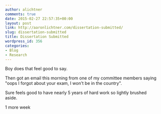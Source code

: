 ```yaml
---
author: alichtner
comments: true
date: 2015-02-27 22:57:35+00:00
layout: post
link: http://aaronlichtner.com/dissertation-submitted/
slug: dissertation-submitted
title: Dissertation Submitted
wordpress_id: 356
categories:
- Blog
- Research
---
```


Boy does that feel good to say.

Then got an email this morning from one of my committee members saying "oops I forgot about your exam, I won't be in the country". 

Sure feels good to have nearly 5 years of hard work so lightly brushed aside. 

1 more week
